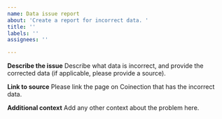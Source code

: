```yaml
---
name: Data issue report
about: 'Create a report for incorrect data. '
title: ''
labels: ''
assignees: ''

---
```


**Describe the issue**
Describe what data is incorrect, and provide the corrected data (if applicable, please provide a source).

**Link to source**
Please link the page on Coinection that has the incorrect data.

**Additional context**
Add any other context about the problem here.
